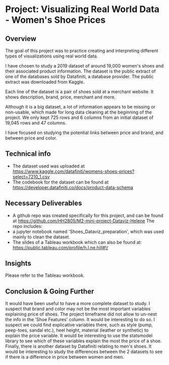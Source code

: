 

# Project: Visualizing Real World Data - Women's Shoe Prices

## Overview

The goal of this project was to practice creating and interpreting different types of visualizations using real world data.

I have chosen to study a 2019 dataset of around 19,000 women's shoes and their associated product information. The dataset is the public extract of one of the databases sold by Datafiniti, a database provider. The public extract was downloaded from Kaggle.

Each line of the dataset is a pair of shoes sold at a merchant website. It shows description, brand, price, merchant and more.

Although it is a big dataset, a lot of information appears to be missing or non-usable, which made for long data cleaning at the beginning of the project. We only kept 725 rows and 6 columns from an initial dataset of 19,045 rows and 47 columns.

I have focused on studying the potential links between price and brand, and between price and color.



## Technical info

 - The dataset used was uploaded at https://www.kaggle.com/datafiniti/womens-shoes-prices?select=7210_1.csv
 - The codebook for the dataset can be found at https://developer.datafiniti.co/docs/product-data-schema
 

## Necessary Deliverables

 - A github repo was created specifically for this project, and can be found at https://github.com/HH2805/M2-mini-project-Dataviz-Helene
 The repo includes:
 - a jupyter notebook named 'Shoes_Dataviz_preparation', which was used mainly to clean the dataset.
 - The slides of a Tableau workbook which can also be found at: https://public.tableau.com/profile/h.l.ne.hill#!/

## Insights

Please refer to the Tableau workbook.

## Conclusion & Going Further

It would have been useful to have a more complete dataset to study. I suspect that brand and color may not be the most important variables explaining price of shoes.
The project timeframe did not allow to un-nest the info in the 'Shoe Features' column. It would be interesting to do so. I suspect we could find explicative variables there, such as style (pump, peep-toes, sandal etc.), heel height, material (leather or synthetic) to explain the price variable. 
It would be interesting to use the statsmodel library to see which of these variables explain the most the price of a shoe.
Finally, there is another dataset by Datafiniti relating to men's shoes. It would be interesting to study the differences between the 2 datasets to see if there is a difference in price between women and men.

